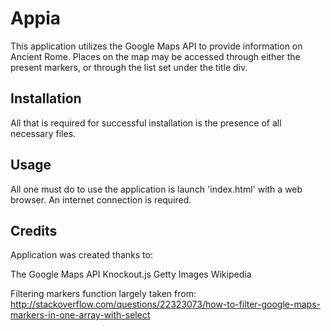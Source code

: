 # Appia

This application utilizes the Google Maps API to provide information on
Ancient Rome. Places on the map may be accessed through either the present
markers, or through the list set under the title div.

## Installation

All that is required for successful installation is the presence of all
necessary files.

## Usage

All one must do to use the application is launch 'index.html' with a web
browser. An internet connection is required.

## Credits

Application was created thanks to:

The Google Maps API
Knockout.js
Getty Images
Wikipedia

Filtering markers function largely taken from:
http://stackoverflow.com/questions/22323073/how-to-filter-google-maps-markers-in-one-array-with-select
